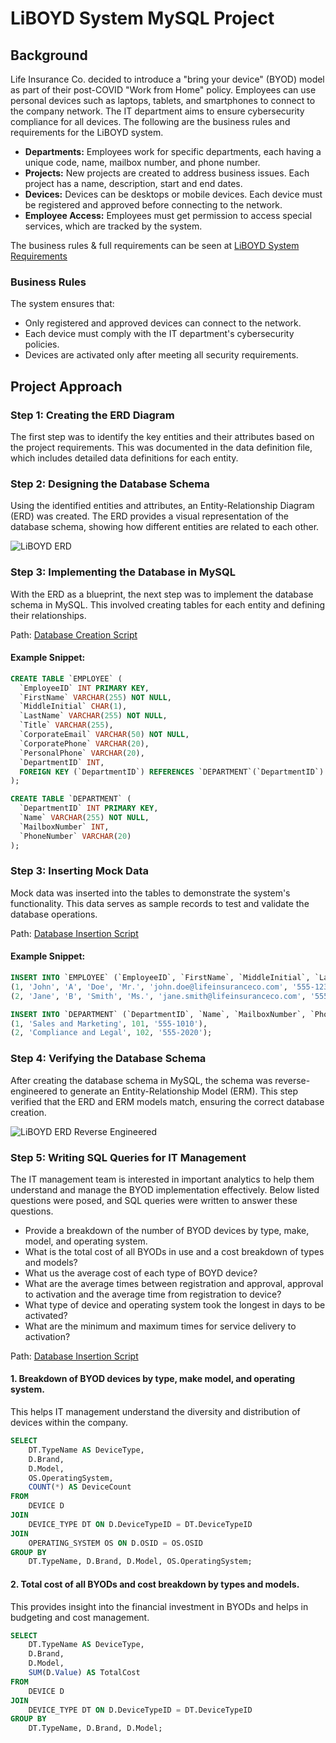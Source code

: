 # LiBOYD System MySQL Project

## Background

Life Insurance Co. decided to introduce a "bring your device" (BYOD) model as part of their post-COVID "Work from Home" policy. Employees can use personal devices such as laptops, tablets, and smartphones to connect to the company network. The IT department aims to ensure cybersecurity compliance for all devices. The following are the business rules and requirements for the LiBOYD system.

- **Departments:** Employees work for specific departments, each having a unique code, name, mailbox number, and phone number.
- **Projects:** New projects are created to address business issues. Each project has a name, description, start and end dates.
- **Devices:** Devices can be desktops or mobile devices. Each device must be registered and approved before connecting to the network.
- **Employee Access:** Employees must get permission to access special services, which are tracked by the system.

The business rules & full requirements can be seen at [LiBOYD System Requirements](./LiBOYD_system_requirements.md)

### Business Rules

The system ensures that:
- Only registered and approved devices can connect to the network.
- Each device must comply with the IT department's cybersecurity policies.
- Devices are activated only after meeting all security requirements.

## Project Approach

### Step 1: Creating the ERD Diagram

The first step was to identify the key entities and their attributes based on the project requirements. This was documented in the data definition file, which includes detailed data definitions for each entity.

### Step 2: Designing the Database Schema

Using the identified entities and attributes, an Entity-Relationship Diagram (ERD) was created. The ERD provides a visual representation of the database schema, showing how different entities are related to each other.

![LiBOYD ERD](./ERD/LiBoyd_ERD.png)

### Step 3: Implementing the Database in MySQL

With the ERD as a blueprint, the next step was to implement the database schema in MySQL. This involved creating tables for each entity and defining their relationships.

Path: [Database Creation Script](./SQL_Scripts/LiBoyd_create_script.sql)

#### Example Snippet:
```sql
CREATE TABLE `EMPLOYEE` (
  `EmployeeID` INT PRIMARY KEY,
  `FirstName` VARCHAR(255) NOT NULL,
  `MiddleInitial` CHAR(1),
  `LastName` VARCHAR(255) NOT NULL,
  `Title` VARCHAR(255),
  `CorporateEmail` VARCHAR(50) NOT NULL,
  `CorporatePhone` VARCHAR(20),
  `PersonalPhone` VARCHAR(20),
  `DepartmentID` INT,
  FOREIGN KEY (`DepartmentID`) REFERENCES `DEPARTMENT`(`DepartmentID`)
);

CREATE TABLE `DEPARTMENT` (
  `DepartmentID` INT PRIMARY KEY,
  `Name` VARCHAR(255) NOT NULL,
  `MailboxNumber` INT,
  `PhoneNumber` VARCHAR(20)
);
```

### Step 3: Inserting Mock Data

Mock data was inserted into the tables to demonstrate the system's functionality. This data serves as sample records to test and validate the database operations.

Path: [Database Insertion Script](./SQL_Scripts/LiBoyd_insert_script.sql)

#### Example Snippet:
```sql
INSERT INTO `EMPLOYEE` (`EmployeeID`, `FirstName`, `MiddleInitial`, `LastName`, `Title`, `CorporateEmail`, `CorporatePhone`, `PersonalPhone`, `DepartmentID`) VALUES
(1, 'John', 'A', 'Doe', 'Mr.', 'john.doe@lifeinsuranceco.com', '555-1234', '555-5678', 1),
(2, 'Jane', 'B', 'Smith', 'Ms.', 'jane.smith@lifeinsuranceco.com', '555-8765', '555-4321', 2);

INSERT INTO `DEPARTMENT` (`DepartmentID`, `Name`, `MailboxNumber`, `PhoneNumber`) VALUES
(1, 'Sales and Marketing', 101, '555-1010'),
(2, 'Compliance and Legal', 102, '555-2020');

```

### Step 4: Verifying the Database Schema
After creating the database schema in MySQL, the schema was reverse-engineered to generate an Entity-Relationship Model (ERM). This step verified that the ERD and ERM models match, ensuring the correct database creation.

![LiBOYD ERD Reverse Engineered](./ERD/LiByod_ERD_Reverse_engg.png)

### Step 5: Writing SQL Queries for IT Management
The IT management team is interested in important analytics to help them understand and manage the BYOD implementation effectively. Below listed questions were posed, and SQL queries were written to answer these questions.

- Provide a breakdown of the number of BYOD devices by type, make, model, and operating system.
- What is the total cost of all BYODs in use and a cost breakdown of types and models?
- What us the average cost of each type of BOYD device?
- What are the average times between registration and approval, approval to activation and the average time from registration to device?
- What type of device and operating system took the longest in days to be activated?
- What are the minimum and maximum times for service delivery to activation?

Path: [Database Insertion Script](./SQL_Scripts/LiBoyd_answer_script.sql)

#### 1. Breakdown of BYOD devices by type, make model, and operating system.

This helps IT management understand the diversity and distribution of devices within the company.

```sql
SELECT 
    DT.TypeName AS DeviceType, 
    D.Brand, 
    D.Model, 
    OS.OperatingSystem, 
    COUNT(*) AS DeviceCount
FROM 
    DEVICE D
JOIN 
    DEVICE_TYPE DT ON D.DeviceTypeID = DT.DeviceTypeID
JOIN 
    OPERATING_SYSTEM OS ON D.OSID = OS.OSID
GROUP BY 
    DT.TypeName, D.Brand, D.Model, OS.OperatingSystem;

```

#### 2. Total cost of all BYODs and cost breakdown by types and models.

This provides insight into the financial investment in BYODs and helps in budgeting and cost management.

```sql
SELECT 
    DT.TypeName AS DeviceType, 
    D.Brand, 
    D.Model, 
    SUM(D.Value) AS TotalCost
FROM 
    DEVICE D
JOIN 
    DEVICE_TYPE DT ON D.DeviceTypeID = DT.DeviceTypeID
GROUP BY 
    DT.TypeName, D.Brand, D.Model;
```



